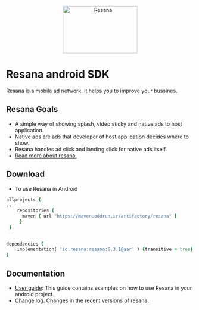 
<p align="center">
  <img width="200" height="127" src="https://github.com/oddrun/resana-android-sdk-sample/blob/master/app/src/main/res/mipmap-mdpi/resana_logo.png" alt="Resana">
</p>

# Resana android SDK
Resana is a mobile ad network. it helps you to improve your bussines.



## Resana Goals
* A simple way of showing splash, video sticky and native ads to host application.
* Native ads are ads that developer of host application decides where to show.
* Resana handles ad click and landing click for native ads itself. <br /> 
* [Read more about resana.](http://resana.io)


## Download
* To use Resana in Android
```ruby
allprojects {
...
    repositories {
      maven { url "https://maven.oddrun.ir/artifactory/resana" }
     }
 }    
 
    
dependencies {
    implementation( 'io.resana:resana:6.3.1@aar' ) {transitive = true}
}
```
## Documentation
* [User guide](https://github.com/oddrun/resana-android-sdk/blob/master/UserGuide.md): This guide contains examples on how to use Resana in your android project.
* [Change log](https://github.com/oddrun/resana-android-sdk/blob/master/ChangeLog.md): Changes in the recent versions of resana.

